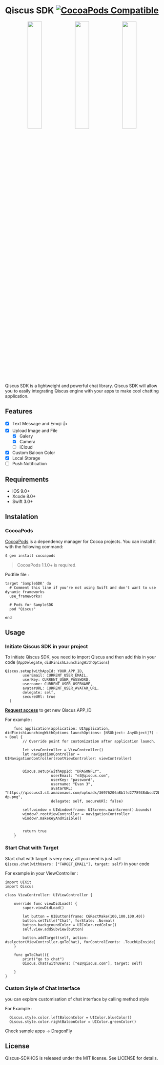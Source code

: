 Qiscus SDK [![CocoaPods Compatible](https://img.shields.io/cocoapods/v/qiscus-sdk-ios.svg)](https://img.shields.io/cocoapods/v/qiscus-sdk-ios.svg)
======
<p align="center"><img src="https://qiscuss3.s3.amazonaws.com/example@mail.com/xxx/02d03cb991ae1edf28c0ae6e738ce3aa/Screen+Shot+2016-09-15+at+6.05.41+AM.png" width="30%" /> <img src="https://qiscuss3.s3.amazonaws.com/example@mail.com/xxx/dcacfdf4af52939c3dc903ff462203ca/Screen+Shot+2016-09-15+at+6.06.39+AM.png" width="30%" /> <img src="https://qiscuss3.s3.amazonaws.com/example@mail.com/xxx/58e6dad7cf346d5eae1c00cb4f5f6f7e/Screen+Shot+2016-09-15+at+6.07.16+AM.png" width="30%" />
</p>

Qiscus SDK is a lightweight and powerful chat library. Qiscus SDK will allow you to easily integrating Qiscus engine with your apps to make cool chatting application.

## Features

- [x] Text Message and Emoji :+1:
- [x] Upload Image and File
  - [x] Galery
  - [x] Camera
  - [ ] iCloud
- [x] Custom Baloon Color
- [x] Local Storage
- [ ] Push Notification

## Requirements

- iOS 9.0+ 
- Xcode 8.0+
- Swift 3.0+

## Instalation
### CocoaPods

[CocoaPods](http://cocoapods.org) is a dependency manager for Cocoa projects. You can install it with the following command:

```bash
$ gem install cocoapods
```
> CocoaPods 1.1.0+ is required.

Podfile file : 

```
target 'SampleSDK' do
  # Comment this line if you're not using Swift and don't want to use dynamic frameworks
  use_frameworks!

  # Pods for SampleSDK
  pod "Qiscus"

end
```
## Usage
### Initiate Qiscus SDK in your project 

To initiate Qiscus SDK, you need to import Qiscus and then add this in your code (`AppDelegate`, `didFinishLaunchingWithOptions`)

```
Qiscus.setup(withAppId: YOUR_APP_ID, 
        userEmail: CURRENT_USER_EMAIL, 
        userKey: CURRENT_USER_PASSWORD, 
        username: CURRENT_USER_USERNAME, 
        avatarURL: CURRENT_USER_AVATAR_URL, 
        delegate: self, 
        secureURl: true
  )
```
[**Request access**](http://sdk.qiscus.com/start.html) to get new Qiscus APP_ID

For example : 
```
    func application(application: UIApplication, didFinishLaunchingWithOptions launchOptions: [NSObject: AnyObject]?) -> Bool {
        // Override point for customization after application launch.
        
        let viewController = ViewController()
        let navigationController = UINavigationController(rootViewController: viewController)
        
        
        Qiscus.setup(withAppId: "DRAGONFLY",
                     userEmail: "e3@qiscus.com",
                     userKey: "password",
                     username: "Evan 3",
                     avatarURL: "https://qiscuss3.s3.amazonaws.com/uploads/36976206a8b1fd2778938dbcd72b6624/qiscus-dp.png",
                     delegate: self, secureURl: false)
        
        self.window = UIWindow(frame: UIScreen.mainScreen().bounds)
        window?.rootViewController = navigationController
        window?.makeKeyAndVisible()
        
        
        return true
    }
```

### Start Chat with Target

Start chat with target is very easy, all you need is just call `Qiscus.chat(withUsers: ["TARGET_EMAIL"], target: self)` in your code

For example in your ViewController : 
```
import UIKit
import Qiscus

class ViewController: UIViewController {

    override func viewDidLoad() {
        super.viewDidLoad()
        
        let button = UIButton(frame: CGRectMake(100,100,100,40))
        button.setTitle("Chat", forState: .Normal)
        button.backgroundColor = UIColor.redColor()
        self.view.addSubview(button)
        
        button.addTarget(self, action: #selector(ViewController.goToChat), forControlEvents: .TouchUpInside)
    }
    
    func goToChat(){
        print("go to chat")
        Qiscus.chat(withUsers: ["e2@qiscus.com"], target: self)
        
    }
}

```

### Custom Style of Chat Interface 

you can explore customisation of chat interface by calling method style

For Example : 

```
  Qiscus.style.color.leftBaloonColor = UIColor.blueColor()
  Qiscus.style.color.rightBaloonColor = UIColor.greenColor()
```

Check sample apps -> [DragonFly](https://github.com/qiscus/qiscus-sdk-ios/example)

## License

Qiscus-SDK-IOS is released under the MIT license. See LICENSE for details.
